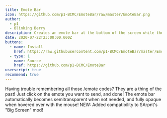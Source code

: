 ```yaml
---
title: Emote Bar
icon: https://github.com/p1-BCMC/EmoteBar/raw/master/EmoteBar.png
author:
  - p1
  - Blinking Berry
description: Creates an emote bar at the bottom of the screen while there isn't one implemented in the game yet!
date: 2020-07-22T23:00:00.000Z
buttons:
  - name: Install
    href: https://raw.githubusercontent.com/p1-BCMC/EmoteBar/master/EmoteBar.user.js
  - type: 1
    name: Source
    href: https://github.com/p1-BCMC/EmoteBar
userscript: true
recommend: true
---
```

Having trouble remembering all those /emote codes? They are a thing of the past! Just click on the emote you want to send, and done!
The emote bar automatically becomes semitransparent when not needed, and fully opaque when hovered over with the mouse!
NEW: Added compatibility to SArpnt's "Big Screen" mod!